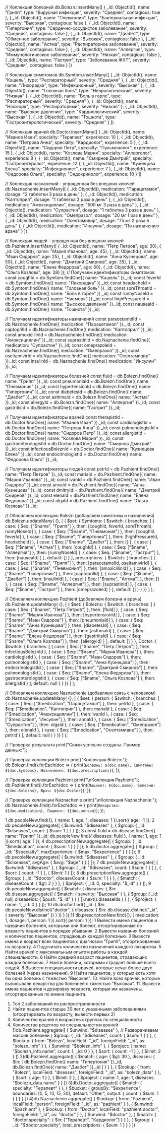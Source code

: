 

// Коллекция болезней
db.Bolezn.insertMany([
 { _id: ObjectId(), name: "Грипп", type: "Вирусная инфекция", severity: "Средняя", contagious: true },
 { _id: ObjectId(), name: "Пневмония", type: "Бактериальная инфекция", severity: "Высокая", contagious: false },
 { _id: ObjectId(), name: "Гипертония", type: "Сердечно-сосудистое заболевание", severity: "Средняя", contagious: false },
 { _id: ObjectId(), name: "Диабет", type: "Обменное заболевание", severity: "Высокая", contagious: false },
 { _id: ObjectId(), name: "Астма", type: "Респираторное заболевание", severity: "Средняя", contagious: false },
 { _id: ObjectId(), name: "Аллергия", type: "Иммунологическое заболевание", severity: "Низкая", contagious: false },
 { _id: ObjectId(), name: "Гастрит", type: "Заболевание ЖКТ", severity: "Средняя", contagious: false }
])
 
// Коллекция симптомов
db.Symtom.insertMany([
 { _id: ObjectId(), name: "Кашель", type: "Респираторный", severity: "Средняя" },
 { _id: ObjectId(), name: "Лихорадка", type: "Инфекционный", severity: "Высокая" },
 { _id: ObjectId(), name: "Головная боль", type: "Неврологический", severity: "Низкая" },
 { _id: ObjectId(), name: "Боль в горле", type: "Респираторный", severity: "Средняя" },
 { _id: ObjectId(), name: "Насморк", type: "Респираторный", severity: "Низкая" },
 { _id: ObjectId(), name: "Высокое давление", type: "Кардиологический", severity: "Высокая" },
 { _id: ObjectId(), name: "Тошнота", type: "Гастроэнтерологический", severity: "Средняя" }
])
 
 
// Коллекция врачей
db.Doctor.insertMany([
 { _id: ObjectId(), name: "Иванов Иван", specialty: "Терапевт", experience: 10 },
 { _id: ObjectId(), name: "Петрова Анна", specialty: "Кардиолог", experience: 5 },
 { _id: ObjectId(), name: "Сидоров Петр", specialty: "Пульмонолог", experience: 15 },
 { _id: ObjectId(), name: "Козлова Мария", specialty: "Аллерголог", experience: 8 },
 { _id: ObjectId(), name: "Смирнов Дмитрий", specialty: "Гастроэнтеролог", experience: 12 },
 { _id: ObjectId(), name: "Кузнецова Елена", specialty: "Инфекционист", experience: 7 },
 { _id: ObjectId(), name: "Федорова Ольга", specialty: "Эндокринолог", experience: 10 }
])
 
// Коллекция назначений - упрощенная без внешних ключей
db.Naznachenie.insertMany([
 {  _id: ObjectId(), medication: "Парацетамол", dosage: "2 таблетки 3 раза в день" },
 {  _id: ObjectId(), medication: "Каптоприл", dosage: "1 таблетка 2 раза в день" },
 {  _id: ObjectId(), medication: "Амоксициллин", dosage: "500 мг 3 раза в день" },
 {  _id: ObjectId(), medication: "Супрастин", dosage: "1 таблетка 3 раза в день" },
 {  _id: ObjectId(), medication: "Омепразол", dosage: "20 мг 1 раз в день" },
 {  _id: ObjectId(), medication: "Оселтамивир", dosage: "75 мг 2 раза в день" },
 {  _id: ObjectId(), medication: "Инсулин", dosage: "По назначению врача" }
])
 
// Коллекция людей - упрощенная без внешних ключей
db.Pazhient.insertMany([
 {  _id: ObjectId(), name: "Петр Петров", age: 30},
 {  _id: ObjectId(), name: "Мария Иванова", age: 45},
 {  _id: ObjectId(), name: "Иван Сидоров", age: 25},
 {  _id: ObjectId(), name: "Анна Кузнецова", age: 50},
 {  _id: ObjectId(), name: "Дмитрий Смирнов", age: 35},
 {  _id: ObjectId(), name: "Елена Федорова", age: 60},
 { _id: ObjectId(), name: "Ольга Козлова", age: 28}
]);
// Получаем идентификаторы симптомов
const coughId = db.Symtom.findOne({ name: "Кашель" })._id;
const feverId = db.Symtom.findOne({ name: "Лихорадка" })._id;
const headacheId = db.Symtom.findOne({ name: "Головная боль" })._id;
const soreThroatId = db.Symtom.findOne({ name: "Боль в горле" })._id;
const runnyNoseId = db.Symtom.findOne({ name: "Насморк" })._id;
const highPressureId = db.Symtom.findOne({ name: "Высокое давление" })._id;
const nauseaId = db.Symtom.findOne({ name: "Тошнота" })._id;
 
// Получаем идентификаторы назначений
const paracetamolId = db.Naznachenie.findOne({ medication: "Парацетамол" })._id;
const captoprilId = db.Naznachenie.findOne({ medication: "Каптоприл" })._id;
const amoxicillinId = db.Naznachenie.findOne({ medication: "Амоксициллин" })._id;
const suprastinId = db.Naznachenie.findOne({ medication: "Супрастин" })._id;
const omeprazoleId = db.Naznachenie.findOne({ medication: "Омепразол" })._id;
const oseltamivirId = db.Naznachenie.findOne({ medication: "Оселтамивир" })._id;
const insulinId = db.Naznachenie.findOne({ medication: "Инсулин" })._id;
 
// Получаем идентификаторы болезней
const fluId = db.Bolezn.findOne({ name: "Грипп" })._id;
const pneumoniaId = db.Bolezn.findOne({ name: "Пневмония" })._id;
const hypertensionId = db.Bolezn.findOne({ name: "Гипертония" })._id;
const diabetesId = db.Bolezn.findOne({ name: "Диабет" })._id;
const asthmaId = db.Bolezn.findOne({ name: "Астма" })._id;
const allergyId = db.Bolezn.findOne({ name: "Аллергия" })._id;
const gastritisId = db.Bolezn.findOne({ name: "Гастрит" })._id;
 
// Получаем идентификаторы врачей
const therapistId = db.Doctor.findOne({ name: "Иванов Иван" })._id;
const cardiologistId = db.Doctor.findOne({ name: "Петрова Анна" })._id;
const pulmonologistId = db.Doctor.findOne({ name: "Сидоров Петр" })._id;
const allergistId = db.Doctor.findOne({ name: "Козлова Мария" })._id;
const gastroenterologistId = db.Doctor.findOne({ name: "Смирнов Дмитрий" })._id;
const infectiousBoleznId = db.Doctor.findOne({ name: "Кузнецова Елена" })._id;
const endocrinologistId = db.Doctor.findOne({ name: "Федорова Ольга" })._id;
 
// Получаем идентификаторы людей
const petrId = db.Pazhient.findOne({ name: "Петр Петров" })._id;
const mariaId = db.Pazhient.findOne({ name: "Мария Иванова" })._id;
const ivanId = db.Pazhient.findOne({ name: "Иван Сидоров" })._id;
const annaId = db.Pazhient.findOne({ name: "Анна Кузнецова" })._id;
const dmitryId = db.Pazhient.findOne({ name: "Дмитрий Смирнов" })._id;
const elenaId = db.Pazhient.findOne({ name: "Елена Федорова" })._id;
const olgaId = db.Pazhient.findOne({ name: "Ольга Козлова" })._id;
 
// Обновляем коллекцию Bolezn (добавляем симптомы и назначения)
db.Bolezn.updateMany(
   {},
   [
       { $set: {
           Symtoms: {
               $switch: {
                   branches: [
                       { case: { $eq: ["$name", "Грипп"] }, then: [coughId, feverId, soreThroatId, runnyNoseId] },
                       { case: { $eq: ["$name", "Пневмония"] }, then: [coughId, feverId] },
                       { case: { $eq: ["$name", "Гипертония"] }, then: [highPressureId, headacheId] },
                       { case: { $eq: ["$name", "Диабет"] }, then: [] },
                       { case: { $eq: ["$name", "Астма"] }, then: [coughId] },
                       { case: { $eq: ["$name", "Аллергия"] }, then: [runnyNoseId] },
                       { case: { $eq: ["$name", "Гастрит"] }, then: [nauseaId] }
                   ],
                   default: []
               }
           },
           prescriptions: {
               $switch: {
                   branches: [
                       { case: { $eq: ["$name", "Грипп"] }, then: [paracetamolId, oseltamivirId] },
                       { case: { $eq: ["$name", "Пневмония"] }, then: [amoxicillinId] },
                       { case: { $eq: ["$name", "Гипертония"] }, then: [captoprilId] },
                       { case: { $eq: ["$name", "Диабет"] }, then: [insulinId] },
                       { case: { $eq: ["$name", "Астма"] }, then: [] },
                       { case: { $eq: ["$name", "Аллергия"] }, then: [suprastinId] },
                       { case: { $eq: ["$name", "Гастрит"] }, then: [omeprazoleId] }
                   ],
                   default: []
               }
           }
       }}
   ]
);
 
// Обновляем коллекцию Pazhient (добавляем болезни и врача)
db.Pazhient.updateMany(
   {},
   [
       { $set: {
           Bolezns: {
               $switch: {
                   branches: [
                       { case: { $eq: ["$name", "Петр Петров"] }, then: [fluId] },
                       { case: { $eq: ["$name", "Мария Иванова"] }, then: [hypertensionId] },
                       { case: { $eq: ["$name", "Иван Сидоров"] }, then: [pneumoniaId] },
                       { case: { $eq: ["$name", "Анна Кузнецова"] }, then: [diabetesId] },
                       { case: { $eq: ["$name", "Дмитрий Смирнов"] }, then: [asthmaId] },
                       { case: { $eq: ["$name", "Елена Федорова"] }, then: [gastritisId] },
                       { case: { $eq: ["$name", "Ольга Козлова"] }, then: [allergyId] }
                   ],
                   default: []
               }
           },
           Doctor: {
               $switch: {
                   branches: [
                       { case: { $eq: ["$name", "Петр Петров"] }, then: infectiousBoleznId },
                       { case: { $eq: ["$name", "Мария Иванова"] }, then: cardiologistId },
                       { case: { $eq: ["$name", "Иван Сидоров"] }, then: pulmonologistId },
                       { case: { $eq: ["$name", "Анна Кузнецова"] }, then: endocrinologistId },
                       { case: { $eq: ["$name", "Дмитрий Смирнов"] }, then: pulmonologistId },
                       { case: { $eq: ["$name", "Елена Федорова"] }, then: gastroenterologistId },
                       { case: { $eq: ["$name", "Ольга Козлова"] }, then: allergistId }
                   ],
                   default: null
               }
           }
       }}
   ]
);
 
// Обновляем коллекцию Naznachenie (добавляем связь с человеком)
db.Naznachenie.updateMany(
   {},
   [
       { $set: {
           person: {
               $switch: {
                   branches: [
                       { case: { $eq: ["$medication", "Парацетамол"] }, then: petrId },
                       { case: { $eq: ["$medication", "Каптоприл"] }, then: mariaId },
                       { case: { $eq: ["$medication", "Амоксициллин"] }, then: ivanId },
                       { case: { $eq: ["$medication", "Инсулин"] }, then: annaId },
                       { case: { $eq: ["$medication", "Супрастин"] }, then: olgaId },
                       { case: { $eq: ["$medication", "Омепразол"] }, then: elenaId },
                       { case: { $eq: ["$medication", "Оселтамивир"] }, then: petrId }
                   ],
                   default: null
               }
           }
       }}
   ]
);
 
// Проверка результата
print("Связи успешно созданы. Пример данных:");
 
// Проверка коллекции Bolezn
print("Коллекция Bolezn:");
db.Bolezn.find().forEach(doc => {
   print(`Болезнь: ${doc.name}, Симптомы: ${doc.Symtoms}, Назначения: ${doc.prescriptions}`);
});
 
// Проверка коллекции Pazhient
print("\nКоллекция Pazhient:");
db.Pazhient.find().forEach(doc => {
   print(`Пациент: ${doc.name}, Болезни: ${doc.Bolezns}, Врач: ${doc.Doctor}`);
});
 
// Проверка коллекции Naznachenie
print("\nКоллекция Naznachenie:");
db.Naznachenie.find().forEach(doc => {
   print(`Лекарство: ${doc.medication}, Пациент: ${doc.person}`);
});













1
db.peopleNew.find({}, { name: 1, age: 1, diseases: 1 }).sort({ age: -1 });
2
db.peopleNew.aggregate([
 { $unwind: "$diseases" },​
 { $group: { _id: "$diseases", count: { $sum: 1 } } }
]);
3
const fluId = db.disease.findOne({ name: "Грипп" })._id;
db.peopleNew.find({ diseases: fluId }, { name: 1, age: 1 }).sort({ age: 1 });
4
db.prescriptionNew.aggregate([
 { $group: { _id: "$medication", count: { $sum: 1 } } }
]);
5
db.doctor.aggregate([
 { $group: { _id: "$specialty", maxExperience: { $max: "$experience" } } }
]);
6
db.peopleNew.aggregate([
 { $unwind: "$diseases" },
 { $group: { _id: "$diseases", avgAge: { $avg: "$age" } } }
]);
7
db.peopleNew.aggregate([
 { $unwind: "$diseases" },
 { $group: { _id: "$diseases", count: { $sum: 1 } } },
 { $sort: { count: -1 } },
 { $limit: 1 }
]);
8
db.prescriptionNew.aggregate([
 { $group: { _id: "$doctor", diseaseCount: { $sum: 1 } } },
 { $match: { diseaseCount: { $gt: 2 } } },
 { $project: { _id: 0, specialty: "$_id" } }
]);
9
db.peopleNew.aggregate([
 {
   $match: {
     diseases: {
       $in: db.disease.aggregate([
         { $match: { severity: "Высокая" } },
         { $group: { _id: null, diseaseIds: { $push: "$_id" } } }
       ]).next().diseaseIds
     }
   }
 },
 {
   $project: { name: 1, _id: 0 }
 }
]);
10
db.doctor.find({
   _id: {
       $in: db.peopleNew.distinct("doctor", {
           diseases: {
               $in: db.disease.distinct("_id", { severity: "Высокая" })
           }
       })
   }
});11
db.prescriptionNew.find({}, { medication: 1, dosage: 1, person: 1 }).sort({ person: 1 });
﻿1 Вывести имена пациентов и названия болезней, которыми они болеют, отсортированные по возрасту пациентов в порядке убывания.
﻿﻿2 Вывести названия болезней и количество пациентов,
страдающих каждой болезнью.
﻿﻿3 Вывести имена и возраст всех пациентов с диагнозом "Грипп", отсортированных по возрасту.
﻿﻿4 Подсчитать количество назначений каждого лекарства.
﻿﻿5 Найти врачей с максимальным опытом работы в каждой специальности.
﻿﻿6 Найти средний возраст пациентов, страдающих каждой болезнью.
﻿﻿7 Найти болезни, которыми страдает больше всего людей.
﻿﻿8 Вывести специальности врачей, которые лечат более двух болезней (через назначения).
﻿﻿9 Найти пациентов, у которых есть хотя бы одна болезнь с тяжестью "Высокая".
10.
Найти всех врачей, которые выписывали лекарства для
болезней с тяжестью "Высокая".
11. Вывести имена пациентов и дозировку лекарств, которые им назначены, отсортированные по имени пациента.






1. Топ 2 заболеваний по распространенности
2. Найти пациентов старше 30 лет с указанными заболеваниями (отсортировать по возрасту, вывести первых 2)
3. Количество врачей в возрастных группах по специальности
4. Количество рецептов по специальностям врачей
1)db.Pazhient.aggregate([
  { $unwind: "$diseases" }, // Разворачиваем массив болезней
  { 
    $group: { 
      _id: "$diseases", 
      count: { $sum: 1 } 
    } 
  },
  { 
    $lookup: { 
      from: "Bolezn", 
      localField: "_id", 
      foreignField: "_id", 
      as: "bolezn_info" 
    } 
  },
  { $unwind: "$bolezn_info" },
  { 
    $project: { 
      name: "$bolezn_info.name", 
      count: 1, 
      _id: 0 
    } 
  },
  { $sort: { count: -1 } },
  { $limit: 2 }
])
2)db.Pazhient.aggregate([
  { 
    $match: { 
      age: { $gt: 30 },
      diseases: { 
        $in: [
          db.Bolezn.findOne({ name: "Гипертония" })._id,
          db.Bolezn.findOne({ name: "Диабет" })._id
        ] 
      } 
    } 
  },
  { 
    $lookup: { 
      from: "Bolezn", 
      localField: "diseases", 
      foreignField: "_id", 
      as: "bolezn_data" 
    } 
  },
  { $sort: { age: 1 } },
  { $limit: 2 },
  { 
    $project: { 
      name: 1, 
      age: 1, 
      diseases: "$bolezn_data.name" 
    } 
  }
])
3)db.Doctor.aggregate([
  { 
    $match: { 
      specialty: "Терапевт" 
    } 
  },
  { 
    $bucket: {
      groupBy: "$experience",
      boundaries: [0, 5, 10, 15, 20],
      default: "Other",
      output: { 
        count: { $sum: 1 } 
      }
    } 
  }
])
4)db.Naznachenie.aggregate([
  { 
    $lookup: { 
      from: "Pazhient", 
      localField: "person", 
      foreignField: "_id", 
      as: "pazhient" 
    } 
  },
  { $unwind: "$pazhient" },
  { 
    $lookup: { 
      from: "Doctor", 
      localField: "pazhient.doctor", 
      foreignField: "_id", 
      as: "doctor" 
    } 
  },
  { $unwind: "$doctor" },
  { 
    $match: { 
      "doctor.specialty": { 
        $in: ["Терапевт", "Кардиолог"] 
      } 
    } 
  },
  { 
    $group: { 
      _id: "$doctor.specialty", 
      total_prescriptions: { $sum: 1 } 
    } 
  }
])
